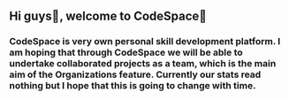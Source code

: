 ## Hi guys👋, welcome to CodeSpace🚀

### CodeSpace is very own personal skill development platform. I am hoping that through CodeSpace we will be able to undertake collaborated projects as a team, which is the main aim of the Organizations feature. Currently our stats read nothing but I hope that this is going to change with time.
